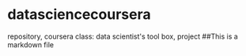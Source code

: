 datasciencecoursera
===================

repository, coursera class: data scientist's tool box, project 
##This is a markdown file
